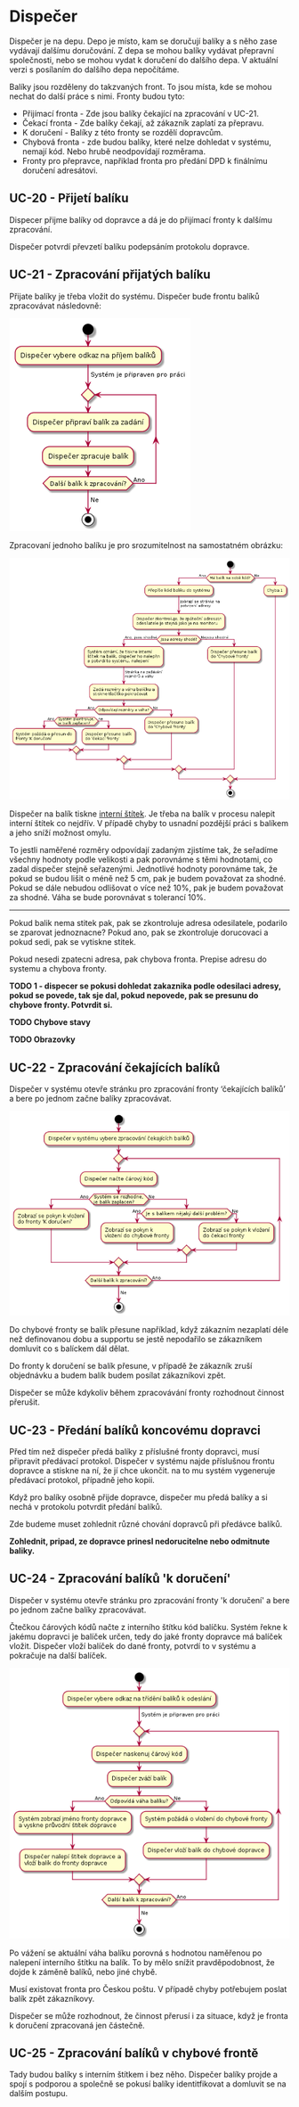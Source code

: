 # Dispečer

Dispečer je na depu. Depo je místo, kam se doručují balíky a s něho zase vydávají dalšímu doručování. Z depa se mohou balíky vydávat přepravní společnosti, nebo se mohou vydat k doručení do dalšího depa. V aktuální verzi s posílaním do dalšího depa nepočítáme. 

Balíky jsou rozděleny do takzvaných front. To jsou místa, kde se mohou nechat do další práce s nimi. Fronty budou tyto:

* Přijímací fronta - Zde jsou balíky čekající na zpracování v UC-21.
* Čekací fronta - Zde balíky čekají, až zákazník zaplatí za přepravu.
* K doručení - Balíky z této fronty se rozdělí dopravcům.
* Chybová fronta - zde budou balíky, které nelze dohledat v systému, nemají kód. Nebo hrubě neodpovídají rozměrama.
* Fronty pro přepravce, napřiklad fronta pro předání DPD k finálnímu doručení adresátovi.

## <a name="UC-20"></a>UC-20 - Přijetí balíku

Dispecer přijme balíky od dopravce a dá je do přijímací fronty k dalšímu zpracování. 

Dispečer potvrdí převzetí balíku podepsáním protokolu dopravce.

## <a name="UC-21"></a>UC-21 - Zpracování přijatých balíku

Přijate balíky je třeba vložit do systému. Dispečer bude frontu balíků zpracovávat následovně: 

![Proces zpracování přijatých balíků](./diagrams/out/uc-21-activity1.png "Proces zpracování přijatých balíků")

Zpracovaní jednoho balíku je pro srozumitelnost na samostatném obrázku:

![Proces zpracování přijatých balíků](./diagrams/out/uc-21-activity.png "Proces zpracování přijatých balíků")

Dispečer na balík tiskne [interní štítek](../templates/#T-06). Je třeba na balík v procesu nalepit interní štítek co nejdřív. V případě chyby to usnadní pozdější práci s balíkem a jeho sníží možnost omylu.

To jestli naměřené rozměry odpovídají zadaným zjistíme tak, že seřadíme všechny hodnoty podle velikosti a pak porovnáme s těmi hodnotami, co zadal dispečer stejně seřazenými. Jednotlivé hodnoty porovnáme tak, že pokud se budou lišit o méně než 5 cm, pak je budem považovat za shodné. Pokud se dále nebudou odlišovat o více než 10%, pak je budem považovat za shodné. Váha se bude porovnávat s tolerancí 10%.

-----

Pokud balik nema stitek pak, pak se zkontroluje adresa odesilatele, podarilo se zparovat jednoznacne? Pokud ano, pak se zkontroluje dorucovaci a pokud sedi, pak se vytiskne stitek.

Pokud nesedi zpatecni adresa, pak chybova fronta. Prepise adresu do systemu a chybova fronty.

**TODO 1 - dispecer se pokusi dohledat zakaznika podle odesilaci adresy, pokud se povede, tak sje dal, pokud nepovede, pak se presunu do chybove fronty. Potvrdit si.**

**TODO Chybove stavy**

**TODO Obrazovky**

## <a name="UC-22"></a>UC-22 - Zpracování čekajících balíků

Dispečer v systému otevře stránku pro zpracování fronty ‘čekajících balíků’ a bere po jednom začne balíky zpracovávat.

![Proces zpracování čekajících balíků](./diagrams/out/uc-22-activity.png "Proces zpracování čekajících balíků")

Do chybové fronty se balík přesune například, když zákazním nezaplatí déle než definovanou dobu a supportu se jestě nepodařilo se zákazníkem domluvit co s balíckem dál dělat.

Do fronty k doručení se balík přesune, v případě že zákazník zruší objednávku a budem balík budem posílat zákazníkovi zpět.

Dispečer se může kdykoliv během zpracovávání fronty rozhodnout činnost přerušit.

## <a name="UC-23"></a>UC-23 - Předání balíků koncovému dopravci

Před tím než dispečer předá balíky z příslušné fronty dopravci, musí připravit předávací protokol. Dispečer v systému najde příslušnou frontu dopravce a stiskne na ní, že jí chce ukončit. na to mu systém vygeneruje předávací protokol, případně jeho kopii.

Když pro balíky osobně přijde dopravce, dispečer mu předá balíky a si nechá v protokolu potvrdit předání balíků.

Zde budeme muset zohlednit různé chování dopravců při předávce balíků.

**Zohlednit, pripad, ze dopravce prinesl nedorucitelne nebo odmitnute baliky.**  

## <a name="UC-24"></a>UC-24 - Zpracování balíků 'k doručení'

Dispečer v systému otevře stránku pro zpracování fronty 'k doručení' a bere po jednom začne balíky zpracovávat.

Čtečkou čárových kódů načte z interního štítku kód balíčku. Systém řekne k jakému dopravci je balíček určen, tedy do jaké fronty dopravce má balíček vložit. Dispečer vloží balíček do dané fronty, potvrdí to v systému a pokračuje na další balíček.

![Proces zpracování balíků 'k doručení'](./diagrams/out/uc-24-activity.png "Proces zpracování balíků 'k doručení'")

Po vážení se aktuální váha balíku porovná s hodnotou naměřenou po nalepení interního štítku na balík. To by mělo snížit pravděpodobnost, že dojde k záměně balíků, nebo jiné chybě.

Musí existovat fronta pro Českou poštu. V případě chyby potřebujem poslat balík zpět zákazníkovy.

Dispečer se může rozhodnout, že činnost přerusí i za situace, když je fronta k doručení zpracovaná jen částečně.

## <a name="UC-25"></a>UC-25 - Zpracování balíků v chybové frontě

Tady budou balíky s interním štítkem i bez něho. Dispečer balíky projde a spojí s podporou a společně se pokusí balíky identitfikovat a domluvit se na dalším postupu.  
